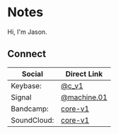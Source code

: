 <body>
  <h1>Notes</h1>
  Hi, I'm Jason.
    <h2>Connect</h2>
    <table>
        <thead>
            <tr>
                <th>Social</th>
                <th>Direct Link</th>
            </tr>
        </thead>
        <tbody>
            <tr>
                      <td>Keybase:</td>
                <td><a href="https://keybase.io/c_v1">@c_v1</a></td>
            </tr>
            <tr>
                <td>Signal</td>
                <td><a href="https://signal.me/#eu/machine.01">@machine.01</a></td>
            </tr>
            <tr>
                <td>Bandcamp:</td>
                <td><a href="https://bandcamp.com/core-v1">core-v1</a></td>
            </tr>
             <tr>
                <td>SoundCloud:</td>
                <td><a href="https://soundcloud.com/core-v1">core-v1</a></td>
            </tr>
        </tbody>
    </table>
</body>
